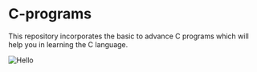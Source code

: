 # C-programs
This repository incorporates the basic to advance C programs which will help you in learning the C language.

![Hello](https://user-images.githubusercontent.com/65466527/159448144-acb6fc81-f1fa-4184-b328-9e0172a37862.png)
